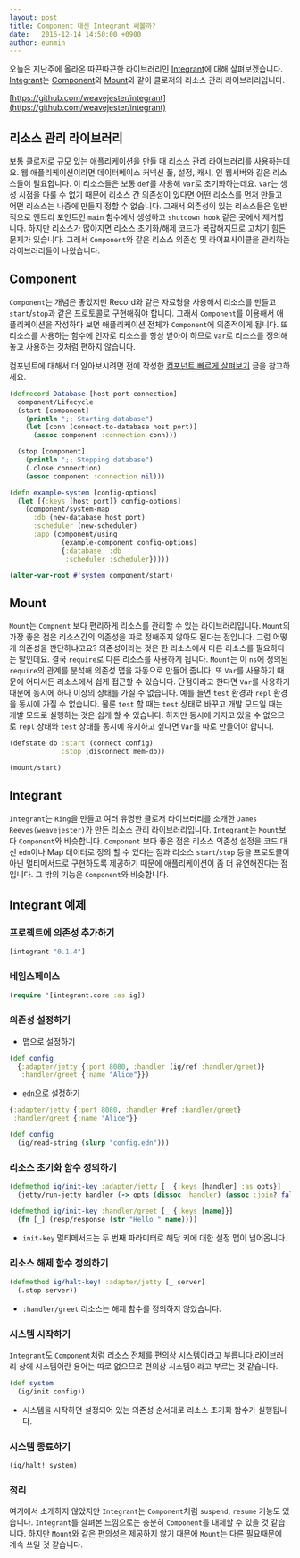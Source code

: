 ```yaml
---
layout: post
title: Component 대신 Integrant 써볼까?
date:   2016-12-14 14:50:00 +0900
author: eunmin
---
```


오늘은 지난주에 올라온 따끈따끈한 라이브러리인 [Integrant](https://github.com/weavejester/integrant)에 대해 살펴보겠습니다.
[Integrant](https://github.com/weavejester/integrant)는 [Component](https://github.com/stuartsierra/component)와
[Mount](https://github.com/tolitius/mount)와 같이 클로저의 리소스 관리 라이브러리입니다.

[https://github.com/weavejester/integrant](https://github.com/weavejester/integrant)

## 리소스 관리 라이브러리

보통 클로저로 규모 있는 애플리케이션을 만들 때 리소스 관리 라이브러리를 사용하는데요.
웹 애플리케이션이라면 데이터베이스 커넥션 풀, 설정, 캐시, 인 웹서버와 같은 리소스들이 필요합니다.
이 리소스들은 보통 `def`를 사용해 `Var`로 초기화하는데요. `Var`는 생성 시점을 다룰 수 없기 때문에
리소스 간 의존성이 있다면 어떤 리소스를 먼저 만들고 어떤 리소스는 나중에 만들지 정할 수 없습니다.
그래서 의존성이 있는 리소스들은 일반적으로 엔트리 포인트인 `main` 함수에서 생성하고 `shutdown hook`
같은 곳에서 제거합니다. 하지만 리소스가 많아지면 리소스 초기화/해제 코드가 복잡해지므로 고치기 힘든 문제가 있습니다.
그래서 `Component`와 같은 리소스 의존성 및 라이프사이클을 관리하는 라이브러리들이 나왔습니다.

## Component

`Component`는 개념은 좋았지만 Record와 같은 자료형을 사용해서 리소스를 만들고 `start`/`stop`과 같은
프로토콜로 구현해줘야 합니다. 그래서 `Component`를 이용해서 애플리케이션을 작성하다 보면 애플리케이션 전체가
`Component`에 의존적이게 됩니다. 또 리소스를 사용하는 함수에 인자로 리소스를 항상 받아야 하므로 `Var`로
리소스를 정의해 놓고 사용하는 것처럼 편하지 않습니다.

컴포넌트에 대해서 더 알아보시려면 전에 작성한 [컴포넌트 빠르게 살펴보기](http://localhost:4000/getting-started-component)
글을 참고하세요.

```clojure
(defrecord Database [host port connection]
  component/Lifecycle
  (start [component]
    (println ";; Starting database")
    (let [conn (connect-to-database host port)]
      (assoc component :connection conn)))

  (stop [component]
    (println ";; Stopping database")
    (.close connection)
    (assoc component :connection nil)))

(defn example-system [config-options]
  (let [{:keys [host port]} config-options]
    (component/system-map
      :db (new-database host port)
      :scheduler (new-scheduler)
      :app (component/using
             (example-component config-options)
             {:database  :db
              :scheduler :scheduler}))))

(alter-var-root #'system component/start)
```

## Mount

`Mount`는 `Compnent` 보다 편리하게 리소스를 관리할 수 있는 라이브러리입니다. `Mount`의 가장 좋은 점은
리소스간의 의존성을 따로 정해주지 않아도 된다는 점입니다. 그럼 어떻게 의존성을 판단하냐고요? 의존성이라는 것은
한 리소스에서 다른 리소스를 필요하다는 말인데요. 결국 `require`로 다른 리소스를 사용하게 됩니다. `Mount`는
이 `ns`에 정의된 `require`의 관계를 분석해 의존성 맵을 자동으로 만들어 줍니다. 또 `Var`를 사용하기 때문에
어디서든 리소스에서 쉽게 접근할 수 있습니다. 단점이라고 한다면 `Var`를 사용하기 때문에 동시에 하나 이상의 상태를
가질 수 없습니다. 예를 들면 `test` 환경과 `repl` 환경을 동시에 가질 수 없습니다. 물론 `test` 할 때는
`test` 상태로 바꾸고 개발 모드일 때는 개발 모드로 실행하는 것은 쉽게 할 수 있습니다. 하지만 동시에 가지고 있을 수
없으므로 `repl` 상태와 `test` 상태를 동시에 유지하고 싶다면 `Var`를 따로 만들어야 합니다.

```clojure
(defstate db :start (connect config)
             :stop (disconnect mem-db))

(mount/start)
```

## Integrant

`Integrant`는 `Ring`을 만들고 여러 유명한 클로저 라이브러리를 소개한 `James Reeves(weavejester)`가
만든 리소스 관리 라이브러리입니다. `Integrant`는 `Mount`보다 `Component`와 비슷합니다. `Component` 보다
좋은 점은 리소스 의존성 설정을 코드 대신 `edn`이나 Map 데이터로 정의 할 수 있다는 점과 리소스 `start`/`stop` 등을
프로토콜이 아닌 멀티메서드로 구현하도록 제공하기 때문에 애플리케이션이 좀 더 유연해진다는 점입니다. 그 밖의
기능은 `Component`와 비슷합니다.

## Integrant 예제

### 프로젝트에 의존성 추가하기

```clojure
[integrant "0.1.4"]
```

### 네임스페이스

```clojure
(require '[integrant.core :as ig])
```

### 의존성 설정하기

- 맵으로 설정하기

```clojure
(def config
  {:adapter/jetty {:port 8080, :handler (ig/ref :handler/greet)}
   :handler/greet {:name "Alice"}})
```

- `edn`으로 설정하기

```clojure
{:adapter/jetty {:port 8080, :handler #ref :handler/greet}
 :handler/greet {:name "Alice"}}

(def config
  (ig/read-string (slurp "config.edn")))
```

### 리소스 초기화 함수 정의하기

```clojure
(defmethod ig/init-key :adapter/jetty [_ {:keys [handler] :as opts}]
  (jetty/run-jetty handler (-> opts (dissoc :handler) (assoc :join? false))))

(defmethod ig/init-key :handler/greet [_ {:keys [name]}]
  (fn [_] (resp/response (str "Hello " name))))
```

- `init-key` 멀티메서드는 두 번째 파라미터로 해당 키에 대한 설정 맵이 넘어옵니다.


### 리소스 해제 함수 정의하기

```clojure
(defmethod ig/halt-key! :adapter/jetty [_ server]
  (.stop server))
```

- `:handler/greet` 리소스는 해제 함수를 정의하지 않았습니다.


### 시스템 시작하기

`Integrant`도 `Component`처럼 리소스 전체를 편의상 시스템이라고 부릅니다.라이브러리 상에 시스템이란
용어는 따로 없으므로 편의상 시스템이라고 부르는 것 같습니다.

```clojure
(def system
  (ig/init config))
```

- 시스템을 시작하면 설정되어 있는 의존성 순서대로 리소스 초기화 함수가 실행됩니다.


### 시스템 종료하기

```clojure
(ig/halt! system)
```

### 정리

여기에서 소개하지 않았지만 `Integrant`는 `Component`처럼 `suspend`, `resume` 기능도 있습니다.
`Integrant`를 살펴본 느낌으로는 충분히 `Component`를 대체할 수 있을 것 같습니다. 하지만 `Mount`와 같은
편의성은 제공하지 않기 때문에 `Mount`는 다른 필요때문에 계속 쓰일 것 같습니다.
